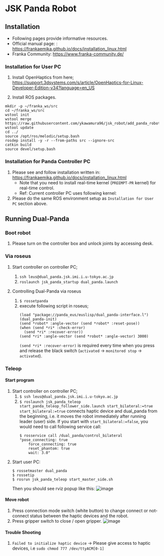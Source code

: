 # JSK Panda Robot
## Installation
- Following pages provide informative resources.
- Official manual page: : https://frankaemika.github.io/docs/installation_linux.html
- Franka Community: https://www.franka-community.de/


### Installation for User PC
1. Install OpenHaptics from here; https://support.3dsystems.com/s/article/OpenHaptics-for-Linux-Developer-Edition-v34?language=en_US

2. Install ROS packages.
```
mkdir -p ~/franka_ws/src
cd ~/franka_ws/src
wstool init
wstool merge https://raw.githubusercontent.com/ykawamura96/jsk_robot/add_panda_robot/jsk_panda_robot/jsk_panda.rosinstall
wstool update
cd ../
source /opt/ros/melodic/setup.bash
rosdep install -y -r --from-paths src --ignore-src
catkin build
source devel/setup.bash
```
### Installation for Panda Controller PC
1. Please see and follow installation written in: https://frankaemika.github.io/docs/installation_linux.html
   * Note that you need to install real-time kernel (`PREEMPT-PR` kernel) for real-time control.
   * Ref: Current controller PC uses following kernel:
2. Please do the same ROS environment setup as `Installation for User PC` section above.



## Running Dual-Panda
### Boot robot
1. Please turn on the controller box and unlock joints by accessing desk.
### Via roseus
1. Start controller on controller PC;
   1.  `ssh leus@dual_panda.jsk.imi.i.u-tokyo.ac.jp`
   2.  `roslaunch jsk_panda_startup dual_panda.launch`

2. Controlling Dual-Panda via roseus
   1. `$ rossetpanda`
   2. execute following script in roseus;
      ```
      (load "package://panda_eus/euslisp/dual_panda-interface.l")
      (dual_panda-init)
      (send *robot* :angle-vector (send *robot* :reset-pose))
      (when (send *ri* :check-error)
        (send *ri* :recover-error))
      (send *ri* :angle-vector (send *robot* :angle-vector) 3000)
      ```
      `(send *ri* :recover-error)` is required every time when you press and release the black switch (`activated` -> `monitored stop` -> `activated`).
### Teleop
#### Start program
1. Start controller on controller PC;
   1.  `$ ssh leus@dual_panda.jsk.imi.i.u-tokyo.ac.jp`
   2.  `$ roslaunch jsk_panda_teleop start_panda_teleop_follower_side.launch start_bilateral:=true`
        `start_bilateral:=true` connects haptic device and dual_panda from the beginning, i.e. it moves the robot immediately after running leader (user) side.
        If you start with `start_bilateral:=false`, you would need to call following service call:
        ```
        $ rosservice call /dual_panda/control_bilateral "pose_connecting: true
            force_connecting: true
            reset_phantom: true
            wait: 3.0" 
        ```
2.  Start user PC:
    ```
    $ rossetmaster dual_panda
    $ rossetip
    $ rosrun jsk_panda_teleop start_master_side.sh
    ```
    Then you should see rviz popup like this: 
![image](https://user-images.githubusercontent.com/43567489/159150327-5e4d246b-2311-4eb4-814a-7f6fd11b6f29.png)

#### Move robot
1. Press connection mode switch (white button) to change connect or not-connect status between the haptic devices and the robot.
2. Press gripper switch to close / open gripper.
![image](https://user-images.githubusercontent.com/43567489/159150507-75122802-121e-4a22-abd1-b9540890950b.png)

#### Trouble Shooting
1.  `Failed to initialize haptic device`  -> Please give access to haptic devices, i.e `sudo chmod 777 /dev/ttyACM[0-1]`

